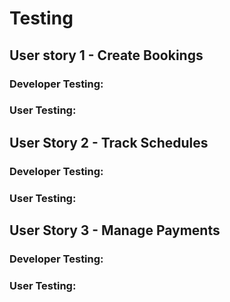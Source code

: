# Testing

## User story 1 - Create Bookings

### Developer Testing:

### User Testing:

## User Story 2 - Track Schedules

### Developer Testing:

### User Testing:

## User Story 3 - Manage Payments

### Developer Testing:

### User Testing:




